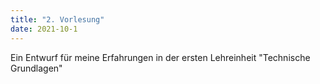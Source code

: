 ```yaml
---
title: "2. Vorlesung"
date: 2021-10-1
---
```


Ein Entwurf für meine Erfahrungen in der ersten Lehreinheit "Technische Grundlagen"
